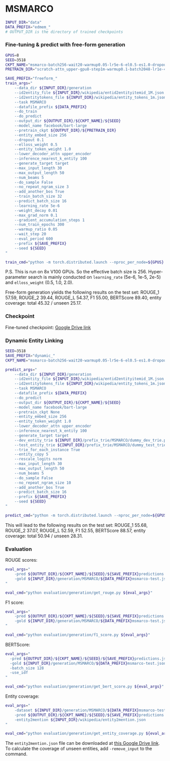# MSMARCO

```bash
INPUT_DIR="data"
DATA_PREFIX="edmem_"
# OUTPUT_DIR is the directory of trained checkpoints
```

### Fine-tuning & predict with free-form generation

```bash
GPUS=8
SEED=3518
CKPT_NAME="msmarco-batch256-wait20-warmup0.05-lr5e-6-el0.5-es1.0-dropout0.1-eval600"
PRETRAIN_DIR="scratch-attn_upper-gpu8-step1m-warmup0.1-batch2048-lr1e-4-norm0.1-ssm0.5-mlm0.3-el1.0/checkpoint-1000000"

SAVE_PREFIX="freeform_"
train_args="
    --data_dir ${INPUT_DIR}/generation
    --id2entity_file ${INPUT_DIR}/wikipedia/entid2entityitemid_1M.json
    --id2entitytokens_file ${INPUT_DIR}/wikipedia/entity_tokens_1m.json
    --task MSMARCO
    --datafile_prefix ${DATA_PREFIX}
    --do_train
    --do_predict
    --output_dir ${OUTPUT_DIR}/${CKPT_NAME}/${SEED}
    --model_name facebook/bart-large
    --pretrain_ckpt ${OUTPUT_DIR}/${PRETRAIN_DIR}
    --entity_embed_size 256
    --dropout 0.1
    --elloss_weight 0.5
    --entity_token_weight 1.0
    --lower_decoder_attn upper_encoder
    --inference_nearest_k_entity 100
    --generate_target target
    --max_input_length 30
    --max_output_length 50
    --num_beams 5
    --do_sample False
    --no_repeat_ngram_size 3
    --add_another_bos True
    --train_batch_size 32
    --predict_batch_size 16
    --learning_rate 5e-6
    --weight_decay 0.01
    --max_grad_norm 0.1
    --gradient_accumulation_steps 1
    --num_train_epochs 300
    --warmup_ratio 0.05
    --wait_step 20
    --eval_period 600
    --prefix ${SAVE_PREFIX}
    --seed ${SEED}
"

train_cmd="python -m torch.distributed.launch --nproc_per_node=${GPUS} src/run_generation.py ${train_args}"
```
P.S. This is run on 8x V100 GPUs. So the effective batch size is 256. Hyper-parameter search is mainly conducted on `learning_rate` (5e-6, 1e-5, 2e-5) and `elloss_weight` (0.5, 1.0, 2.0).

Free-form generation yields the following results on the test set: ROUGE_1 57.59, ROUGE_2 39.44, ROUGE_L 54.37, F1 55.00, BERTScore 89.40, entity coverage: total 45.32 / unseen 25.17.

### Checkpoint

Fine-tuned checkpoint: [Google Drive link](https://drive.google.com/file/d/1znbkGOXDnz-BPyfJFDnpE45wwDCcR_II/view?usp=sharing)

### Dynamic Entity Linking

```bash
SEED=3518
SAVE_PREFIX="dynamic_"
CKPT_NAME="msmarco-batch256-wait20-warmup0.05-lr5e-6-el0.5-es1.0-dropout0.1-eval600"

predict_args="
    --data_dir ${INPUT_DIR}/generation
    --id2entity_file ${INPUT_DIR}/wikipedia/entid2entityitemid_1M.json
    --id2entitytokens_file ${INPUT_DIR}/wikipedia/entity_tokens_1m.json
    --task MSMARCO
    --datafile_prefix ${DATA_PREFIX}
    --do_predict
    --output_dir ${OUTPUT_DIR}/${CKPT_NAME}/${SEED}
    --model_name facebook/bart-large
    --pretrain_ckpt None
    --entity_embed_size 256
    --entity_token_weight 1.0
    --lower_decoder_attn upper_encoder
    --inference_nearest_k_entity 100
    --generate_target target
    --dev_entity_trie ${INPUT_DIR}/prefix_trie/MSMARCO/dummy_dev_trie.pkl
    --test_entity_trie ${INPUT_DIR}/prefix_trie/MSMARCO/dummy_test_trie.pkl
    --trie_for_each_instance True
    --entity_copy 5
    --rescale_logits norm
    --max_input_length 30
    --max_output_length 50
    --num_beams 5
    --do_sample False
    --no_repeat_ngram_size 10
    --add_another_bos True
    --predict_batch_size 16
    --prefix ${SAVE_PREFIX}
    --seed ${SEED}
"

predict_cmd="python -m torch.distributed.launch --nproc_per_node=${GPUS} src/run_generation.py ${predict_args}"
```

This will lead to the following results on the test set: ROUGE_1 55.68, ROUGE_2 37.07, ROUGE_L 52.59, F1 52.55, BERTScore 88.57, entity coverage: total 50.94 / unseen 28.31.

### Evaluation

ROUGE scores:
```bash
eval_args="
    -pred ${OUTPUT_DIR}/${CKPT_NAME}/${SEED}/${SAVE_PREFIX}predictions.json
    -gold ${INPUT_DIR}/generation/MSMARCO/${DATA_PREFIX}msmarco-test.jsonl
"

eval_cmd="python evaluation/generation/get_rouge.py ${eval_args}"
```

F1 score:
```bash
eval_args="
    -pred ${OUTPUT_DIR}/${CKPT_NAME}/${SEED}/${SAVE_PREFIX}predictions.json
    -gold ${INPUT_DIR}/generation/MSMARCO/${DATA_PREFIX}msmarco-test.jsonl
"

eval_cmd="python evaluation/generation/f1_score.py ${eval_args}"
```

BERTScore:
```bash
eval_args="
  -pred ${OUTPUT_DIR}/${CKPT_NAME}/${SEED}/${SAVE_PREFIX}predictions.json
  -gold ${INPUT_DIR}/generation/MSMARCO/${DATA_PREFIX}msmarco-test.jsonl
  -batch_size 128
  -use_idf
"

eval_cmd="python evaluation/generation/get_bert_score.py ${eval_args}"
```

Entity coverage:
```bash
eval_args="
    -dataset ${INPUT_DIR}/generation/MSMARCO/${DATA_PREFIX}msmarco-test.jsonl
    -pred ${OUTPUT_DIR}/${CKPT_NAME}/${SEED}/${SAVE_PREFIX}predictions.json
    -entity2mention ${INPUT_DIR}/wikipedia/entity2mention.json
"

eval_cmd="python evaluation/generation/get_entity_coverage.py ${eval_args}"
```
The `entity2mention.json` file can be downloaded at [this Google Drive link](https://drive.google.com/file/d/1I8JK_v97soAXd1gXCpcEGDMMRHbxwaAT/view?usp=sharing). To calculate the coverage of unseen entities, add `-remove_input` to the command.
